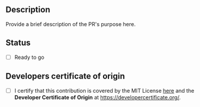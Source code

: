 ## Description
Provide a brief description of the PR's purpose here.

## Status
- [ ] Ready to go


## Developers certificate of origin
- [ ] I certify that this contribution is covered by the MIT License [here](https://github.com/OpenADMET/openadmet_toolkit/blob/main/LICENSE) and the **Developer Certificate of Origin** at <https://developercertificate.org/>.

